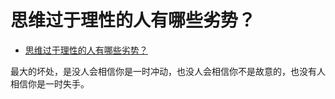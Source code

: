 # 思维过于理性的人有哪些劣势？

- [思维过于理性的人有哪些劣势？](https://www.zhihu.com/question/20274183/answer/496743761)


最大的坏处，是没人会相信你是一时冲动，也没人会相信你不是故意的，也没有人相信你是一时失手。